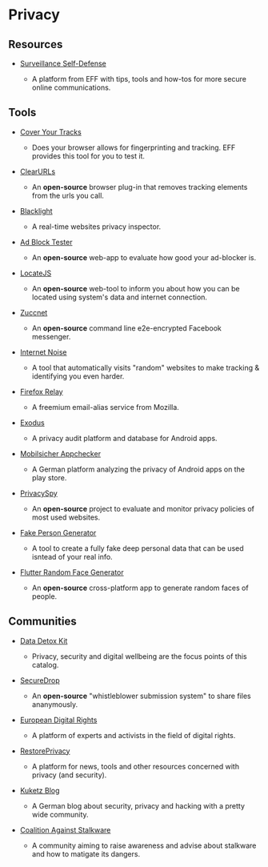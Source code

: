 # Privacy

## Resources

- [Surveillance Self-Defense](https://ssd.eff.org)
  
   - A platform from EFF with tips, tools and how-tos for more secure online communications.

## Tools

* [Cover Your Tracks](https://coveryourtracks.eff.org)
  
   * Does your browser allows for fingerprinting and tracking. EFF provides this tool for you to test it.

* [ClearURLs](https://github.com/ClearURLs/Addon)
  
   * An **open-source** browser plug-in that removes tracking elements from the urls you call.

* [Blacklight](https://themarkup.org/blacklight)
  
   * A real-time websites privacy inspector.

* [Ad Block Tester](https://d3ward.github.io/toolz/src/adblock.html)
  
   * An **open-source** web-app to evaluate how good your ad-blocker is.

* [LocateJS](https://github.com/z0ccc/LocateJS)
  
   * An **open-source** web-tool to inform you about how you can be located using system's data and internet connection.

* [Zuccnet](https://github.com/tomquirk/zuccnet)
  
   * An **open-source** command line e2e-encrypted Facebook messenger.

* [Internet Noise](https://makeinternetnoise.com/index.html)
  
   * A tool that automatically visits "random" websites to make tracking & identifying you even harder.

* [Firefox Relay](https://relay.firefox.com)
  
   * A freemium email-alias service from Mozilla.

* [Exodus](https://exodus-privacy.eu.org)
  
   * A privacy audit platform and database for Android apps.

* [Mobilsicher Appchecker](https://appcheck.mobilsicher.de)
  
   * A German platform analyzing the privacy of Android apps on the play store.

* [PrivacySpy](https://privacyspy.org)
  
   * An **open-source** project to evaluate and monitor privacy policies of most used websites.

* [Fake Person Generator](https://www.fakepersongenerator.com)
  
   * A tool to create a fully fake deep personal data that can be used isntead of your real info.

* [Flutter Random Face Generator](https://github.com/adityar224/Random-Face-Generator)
  
   * An **open-source** cross-platform app to generate random faces of people.

## Communities

* [Data Detox Kit](https://datadetoxkit.org)
  
   * Privacy, security and digital wellbeing are the focus points of this catalog.

* [SecureDrop](https://securedrop.org)
  
   * An **open-source** "whistleblower submission system" to share files ananymously.

* [European Digital Rights](https://edri.org)
  
   * A platform of experts and activists in the field of digital rights.

* [RestorePrivacy](https://restoreprivacy.com)
  
   * A platform for news, tools and other resources concerned with privacy (and security).

* [Kuketz Blog](https://www.kuketz-blog.de)
  
   * A German blog about security, privacy and hacking with a pretty wide community.

* [Coalition Against Stalkware](https://stopstalkerware.org)
  
   * A community aiming to raise awareness and advise about stalkware and how to matigate its dangers.
